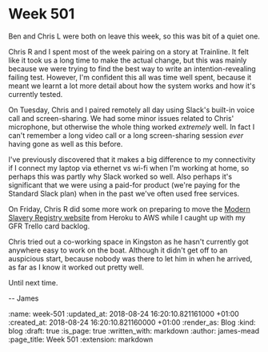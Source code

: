 Week 501
========

Ben and Chris L were both on leave this week, so this was bit of a quiet one.

Chris R and I spent most of the week pairing on a story at Trainline. It felt like it took us a long time to make the actual change, but this was mainly because we were trying to find the best way to write an intention-revealing failing test. However, I'm confident this all was time well spent, because it meant we learnt a lot more detail about how the system works and how it's currently tested.

On Tuesday, Chris and I paired remotely all day using Slack's built-in voice call and screen-sharing. We had some minor issues related to Chris' microphone, but otherwise the whole thing worked *extremely* well. In fact I can't remember a long video call or a long screen-sharing session *ever* having gone as well as this before.

I've previously discovered that it makes a big difference to my connectivity if I connect my laptop via ethernet vs wi-fi when I'm working at home, so perhaps this was partly why Slack worked so well. Also perhaps it's significant that we were using a paid-for product (we're paying for the Standard Slack plan) when in the past we've often used free services.

On Friday, Chris R did some more work on preparing to move the [Modern Slavery Registry website][msr-website] from Heroku to AWS while I caught up with my GFR Trello card backlog.

Chris tried out a co-working space in Kingston as he hasn't currently got anywhere easy to work on the boat. Although it didn't get off to an auspicious start, because nobody was there to let him in when he arrived, as far as I know it worked out pretty well.

Until next time.

-- James

[msr-website]: https://www.modernslaveryregistry.org/


:name: week-501
:updated_at: 2018-08-24 16:20:10.821161000 +01:00
:created_at: 2018-08-24 16:20:10.821160000 +01:00
:render_as: Blog
:kind: blog
:draft: true
:is_page: true
:written_with: markdown
:author: james-mead
:page_title: Week 501
:extension: markdown
